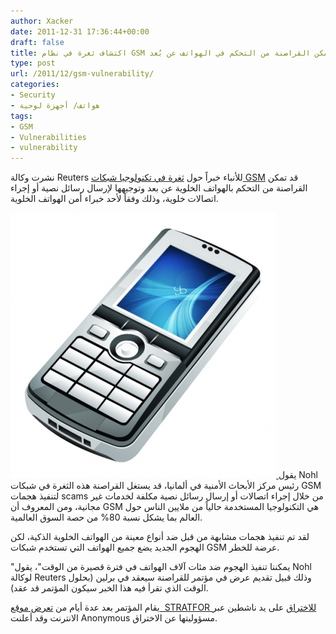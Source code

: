 ```yaml
---
author: Xacker
date: 2011-12-31 17:36:44+00:00
draft: false
title: اكتشاف ثغرة في نظام GSM تمكن القراصنة من التحكم في الهواتف عن بُعد
type: post
url: /2011/12/gsm-vulnerability/
categories:
- Security
- هواتف/ أجهزة لوحية
tags:
- GSM
- Vulnerabilities
- vulnerability
---
```


نشرت وكالة Reuters للأنباء خبراً حول [ثغرة في تكنولوجيا شبكات GSM](http://www.reuters.com/article/2011/12/27/uk-mobile-security-idUSLNE7BQ00220111227) قد تمكن القراصنة من التحكم بالهواتف الخلوية عن بعد وتوجيهها لإرسال رسائل نصية أو إجراء اتصالات خلوية، وذلك وفقاً لأحد خبراء أمن الهواتف الخلوية.




[![](mobile_phone.jpg)
](mobile_phone.jpg)يقول Nohl رئيس مركز الأبحاث الأمنية في ألمانيا، قد يستغل القراصنة هذه الثغرة في شبكات GSM لتنفيذ هجمات scams من خلال إجراء اتصالات أو إرسال رسائل نصية مكلفة لخدمات غير مجانية، ومن المعروف أن GSM هي التكنولوجيا المستخدمة حالياً من ملايين الناس حول العالم بما يشكل نسبة 80% من حصة السوق العالمية.




لقد تم تنفيذ هجمات مشابهة من قبل ضد أنواع معينة من الهواتف الخلوية الذكية، لكن الهجوم الجديد يضع جميع الهواتف التي تستخدم شبكات GSM عرضة للخطر.




"يمكننا تنفيذ الهجوم ضد مئات آلاف الهواتف في فترة قصيرة من الوقت"، يقول Nohl لوكالة Reuters وذلك قبيل تقديم عرض في مؤتمر للقراصنة سيعقد في برلين (بحلول الوقت الذي تقرأ فيه هذا الخبر سيكون المؤتمر قد عقد).


يقام المؤتمر بعد عدة أيام من [تعرض موقع  STRATFOR للاختراق](https://www.it-scoop.com/2011/12/anonymous-stratfor/) على يد ناشطين عبر الانترنت وقد أعلنت Anonymous مسؤوليتها عن الاختراق.
